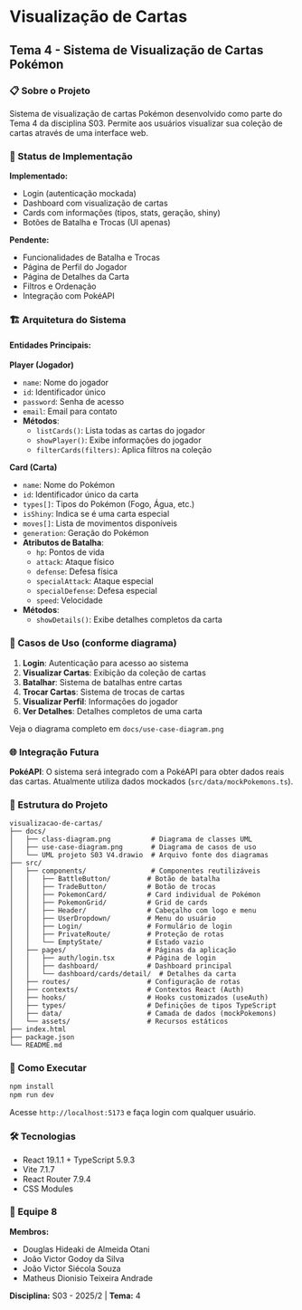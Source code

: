 # Visualização de Cartas

## Tema 4 - Sistema de Visualização de Cartas Pokémon

### 📋 Sobre o Projeto

Sistema de visualização de cartas Pokémon desenvolvido como parte do Tema 4 da disciplina S03. Permite aos usuários visualizar sua coleção de cartas através de uma interface web.

### 🎯 Status de Implementação

**Implementado:**
- Login (autenticação mockada)
- Dashboard com visualização de cartas
- Cards com informações (tipos, stats, geração, shiny)
- Botões de Batalha e Trocas (UI apenas)

**Pendente:**
- Funcionalidades de Batalha e Trocas
- Página de Perfil do Jogador
- Página de Detalhes da Carta
- Filtros e Ordenação
- Integração com PokéAPI

### 🏗️ Arquitetura do Sistema

#### Entidades Principais:

**Player (Jogador)**
- `name`: Nome do jogador
- `id`: Identificador único
- `password`: Senha de acesso
- `email`: Email para contato
- **Métodos**:
  - `listCards()`: Lista todas as cartas do jogador
  - `showPlayer()`: Exibe informações do jogador
  - `filterCards(filters)`: Aplica filtros na coleção

**Card (Carta)**
- `name`: Nome do Pokémon
- `id`: Identificador único da carta
- `types[]`: Tipos do Pokémon (Fogo, Água, etc.)
- `isShiny`: Indica se é uma carta especial
- `moves[]`: Lista de movimentos disponíveis
- `generation`: Geração do Pokémon
- **Atributos de Batalha**:
  - `hp`: Pontos de vida
  - `attack`: Ataque físico
  - `defense`: Defesa física
  - `specialAttack`: Ataque especial
  - `specialDefense`: Defesa especial
  - `speed`: Velocidade
- **Métodos**:
  - `showDetails()`: Exibe detalhes completos da carta

### 🔄 Casos de Uso (conforme diagrama)

1. **Login**: Autenticação para acesso ao sistema
2. **Visualizar Cartas**: Exibição da coleção de cartas
3. **Batalhar**: Sistema de batalhas entre cartas
4. **Trocar Cartas**: Sistema de trocas de cartas
5. **Visualizar Perfil**: Informações do jogador
6. **Ver Detalhes**: Detalhes completos de uma carta

Veja o diagrama completo em `docs/use-case-diagram.png`

### 🌐 Integração Futura

**PokéAPI**: O sistema será integrado com a PokéAPI para obter dados reais das cartas. Atualmente utiliza dados mockados (`src/data/mockPokemons.ts`).

### 📁 Estrutura do Projeto

```
visualizacao-de-cartas/
├── docs/
│   ├── class-diagram.png          # Diagrama de classes UML
│   ├── use-case-diagram.png       # Diagrama de casos de uso
│   └── UML projeto S03 V4.drawio  # Arquivo fonte dos diagramas
├── src/
│   ├── components/                # Componentes reutilizáveis
│   │   ├── BattleButton/         # Botão de batalha
│   │   ├── TradeButton/          # Botão de trocas
│   │   ├── PokemonCard/          # Card individual de Pokémon
│   │   ├── PokemonGrid/          # Grid de cards
│   │   ├── Header/               # Cabeçalho com logo e menu
│   │   ├── UserDropdown/         # Menu do usuário
│   │   ├── Login/                # Formulário de login
│   │   ├── PrivateRoute/         # Proteção de rotas
│   │   └── EmptyState/           # Estado vazio
│   ├── pages/                    # Páginas da aplicação
│   │   ├── auth/login.tsx        # Página de login
│   │   ├── dashboard/            # Dashboard principal
│   │   └── dashboard/cards/detail/  # Detalhes da carta
│   ├── routes/                   # Configuração de rotas
│   ├── contexts/                 # Contextos React (Auth)
│   ├── hooks/                    # Hooks customizados (useAuth)
│   ├── types/                    # Definições de tipos TypeScript
│   ├── data/                     # Camada de dados (mockPokemons)
│   └── assets/                   # Recursos estáticos
├── index.html
├── package.json
└── README.md
```

### 🚀 Como Executar

```bash
npm install
npm run dev
```

Acesse `http://localhost:5173` e faça login com qualquer usuário.

### 🛠️ Tecnologias

- React 19.1.1 + TypeScript 5.9.3
- Vite 7.1.7
- React Router 7.9.4
- CSS Modules

### 👥 Equipe 8

**Membros:**
- Douglas Hideaki de Almeida Otani
- João Victor Godoy da Silva
- João Victor Siécola Souza
- Matheus Dionisio Teixeira Andrade

**Disciplina:** S03 - 2025/2 | **Tema:** 4
